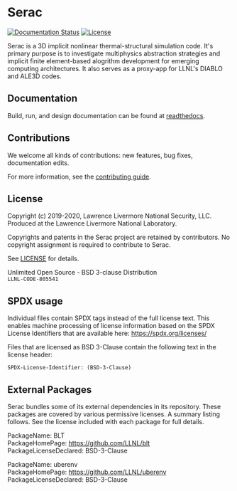 Serac
====

[![Documentation Status](https://readthedocs.org/projects/serac/badge/?version=latest)](https://serac.readthedocs.io/en/latest/?badge=latest)
[![License](https://img.shields.io/badge/license-BSD%203--Clause-blue.svg)](./LICENSE)

Serac is a 3D implicit nonlinear thermal-structural simulation code. It's primary purpose is to investigate multiphysics 
abstraction strategies and implicit finite element-based alogrithm development for emerging computing architectures. 
It also serves as a proxy-app for LLNL's DIABLO and ALE3D codes.

Documentation
------

Build, run, and design documentation can be found at [readthedocs](https://serac.readthedocs.io).

Contributions
-------------

We welcome all kinds of contributions: new features, bug fixes, documentation edits.

For more information, see the [contributing guide](./CONTRIBUTING.md).

License
-------

Copyright (c) 2019-2020, Lawrence Livermore National Security, LLC. 
Produced at the Lawrence Livermore National Laboratory.

Copyrights and patents in the Serac project are retained by contributors.
No copyright assignment is required to contribute to Serac.

See [LICENSE](./LICENSE) for details.

Unlimited Open Source - BSD 3-clause Distribution  
`LLNL-CODE-805541`

SPDX usage
-----------

Individual files contain SPDX tags instead of the full license text.
This enables machine processing of license information based on the SPDX
License Identifiers that are available here: https://spdx.org/licenses/

Files that are licensed as BSD 3-Clause contain the following
text in the license header:

    SPDX-License-Identifier: (BSD-3-Clause)

External Packages
-----------------

Serac bundles some of its external dependencies in its repository.  These
packages are covered by various permissive licenses.  A summary listing
follows.  See the license included with each package for full details.


[//]: # (Note: The spaces at the end of each line below add line breaks)

PackageName: BLT  
PackageHomePage: https://github.com/LLNL/blt  
PackageLicenseDeclared: BSD-3-Clause  

PackageName: uberenv  
PackageHomePage: https://github.com/LLNL/uberenv  
PackageLicenseDeclared: BSD-3-Clause  
